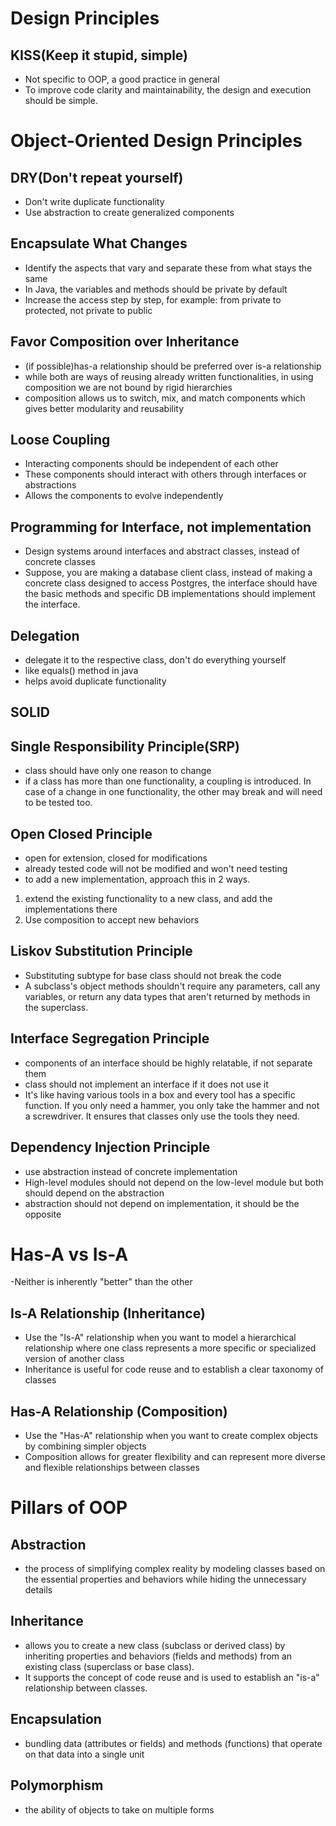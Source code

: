 # Design Principles
## KISS(Keep it stupid, simple)
- Not specific to OOP, a good practice in general
- To improve code clarity and maintainability, the design and execution should be simple.

# Object-Oriented Design Principles
## DRY(Don't repeat yourself)
- Don't write duplicate functionality
- Use abstraction to create generalized components
## Encapsulate What Changes
- Identify the aspects that vary and separate these from what stays the same
- In Java, the variables and methods should be private by default
- Increase the access step by step, for example: from private to protected, not private to public
## Favor Composition over Inheritance
- (if possible)has-a relationship should be preferred over is-a relationship
- while both are ways of reusing already written functionalities, in using composition we are not bound by rigid hierarchies
- composition allows us to switch, mix, and match components which gives better modularity and reusability
## Loose Coupling
- Interacting components should be independent of each other
- These components should interact with others through interfaces or abstractions
- Allows the components to evolve independently
## Programming for Interface, not implementation
- Design systems around interfaces and abstract classes, instead of concrete classes
- Suppose, you are making a database client class, instead of making a concrete class designed to access Postgres, the interface should have the basic methods and specific DB implementations should implement the interface.
## Delegation
- delegate it to the respective class, don't do everything yourself
- like equals() method in java
- helps avoid duplicate functionality
  
## SOLID
## Single Responsibility Principle(SRP)<br>
- class should have only one reason to change<br>
- if a class has more than one functionality, a coupling is introduced. In case of a change in one functionality, the other may break and will need to be tested too.<br>
## Open Closed Principle<br>
- open for extension, closed for modifications<br>
- already tested code will not be modified and won't need testing<br>
- to add a new implementation, approach this in 2 ways.
1. extend the existing functionality to a new class, and add the implementations there
2. Use composition to accept new behaviors <br>
## Liskov Substitution Principle<br>
- Substituting subtype for base class should not break the code
- A subclass's object methods shouldn't require any parameters, call any variables, or return any data types that aren't returned by methods in the superclass.
## Interface Segregation Principle<br>
- components of an interface should be highly relatable, if not separate them<br>
- class should not implement an interface if it does not use it<br>
- It's like having various tools in a box and every tool has a specific function. If you only need a hammer, you only take the hammer and not a screwdriver. It ensures that classes only use the tools they need.
## Dependency Injection Principle<br>
- use abstraction instead of concrete implementation
- High-level modules should not depend on the low-level module but both should depend on the abstraction
- abstraction should not depend on implementation, it should be the opposite

# Has-A vs Is-A
-Neither is inherently "better" than the other<br>
## Is-A Relationship (Inheritance)
- Use the "Is-A" relationship when you want to model a hierarchical relationship where one class represents a more specific or specialized version of another class<br>
- Inheritance is useful for code reuse and to establish a clear taxonomy of classes<br>
## Has-A Relationship (Composition)
- Use the "Has-A" relationship when you want to create complex objects by combining simpler objects
- Composition allows for greater flexibility and can represent more diverse and flexible relationships between classes<br>

# Pillars of OOP<br>
## Abstraction<br>
- the process of simplifying complex reality by modeling classes based on the essential properties and behaviors while hiding the unnecessary details<br>
## Inheritance<br>
- allows you to create a new class (subclass or derived class) by inheriting properties and behaviors (fields and methods) from an existing class (superclass or base class).<br>
- It supports the concept of code reuse and is used to establish an "is-a" relationship between classes.<br>
## Encapsulation<br>
- bundling data (attributes or fields) and methods (functions) that operate on that data into a single unit<br>
## Polymorphism<br>
- the ability of objects to take on multiple forms<br>

